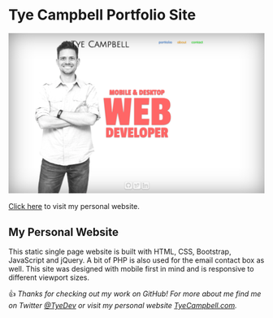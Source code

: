 # Tye Campbell Portfolio Site

![Preview of homepage of tyecampbell.com](docs/preview.png)

[Click here](https://www.tyecampbell.com) to visit my personal website. 

## My Personal Website

This static single page website is built with HTML, CSS, Bootstrap, JavaScript and jQuery. A bit of PHP is also used for the email contact box as well. This site was designed with mobile first in mind and is responsive to different viewport sizes. 


:thumbsup: *Thanks for checking out my work on GitHub! For more about me find me on Twitter [@TyeDev](https://twitter.com/tyedev) or visit my personal website [TyeCampbell.com](www.TyeCampbell.com).*
